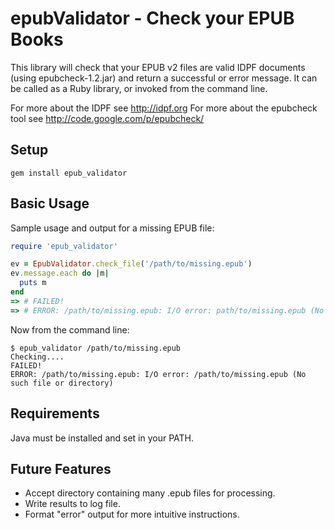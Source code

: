 # epubValidator - Check your EPUB Books

This library will check that your EPUB v2 files are valid IDPF documents (using epubcheck-1.2.jar) and return a successful or error message. It can be called as a Ruby library, or invoked from the command line.

For more about the IDPF see http://idpf.org
For more about the epubcheck tool see http://code.google.com/p/epubcheck/


## Setup

```
gem install epub_validator
```

## Basic Usage

Sample usage and output for a missing EPUB file:

``` ruby
require 'epub_validator'

ev = EpubValidator.check_file('/path/to/missing.epub')
ev.message.each do |m|
  puts m
end
=> # FAILED!
=> # ERROR: /path/to/missing.epub: I/O error: path/to/missing.epub (No such file or directory)
```

Now from the command line:

``` terminal
$ epub_validator /path/to/missing.epub
Checking....
FAILED!
ERROR: /path/to/missing.epub: I/O error: /path/to/missing.epub (No such file or directory)
```


## Requirements

Java must be installed and set in your PATH.

## Future Features

* Accept directory containing many .epub files for processing.
* Write results to log file.
* Format "error" output for more intuitive instructions.
